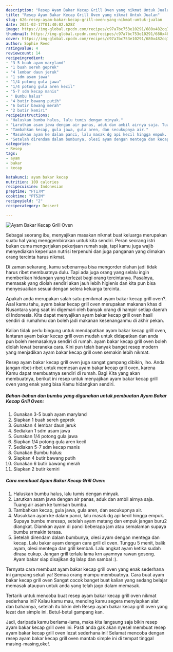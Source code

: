 ```yaml
---
description: "Resep Ayam Bakar Kecap Grill Oven yang nikmat Untuk Jualan"
title: "Resep Ayam Bakar Kecap Grill Oven yang nikmat Untuk Jualan"
slug: 626-resep-ayam-bakar-kecap-grill-oven-yang-nikmat-untuk-jualan
date: 2021-02-17T01:40:02.628Z
image: https://img-global.cpcdn.com/recipes/c97a7bc753e10291/680x482cq70/ayam-bakar-kecap-grill-oven-foto-resep-utama.jpg
thumbnail: https://img-global.cpcdn.com/recipes/c97a7bc753e10291/680x482cq70/ayam-bakar-kecap-grill-oven-foto-resep-utama.jpg
cover: https://img-global.cpcdn.com/recipes/c97a7bc753e10291/680x482cq70/ayam-bakar-kecap-grill-oven-foto-resep-utama.jpg
author: Sophie Reed
ratingvalue: 4
reviewcount: 14
recipeingredient:
- "3-5 buah ayam maryland"
- "1 buah sereh geprek"
- "4 lembar daun jeruk"
- "1 sdm asam jawa"
- "1/4 potong gula jawa"
- "1/4 potong gula aren kecil"
- "5-7 sdm kecap manis"
- " Bumbu halus"
- "4 butir bawang putih"
- "6 butir bawang merah"
- "2 butir kemiri"
recipeinstructions:
- "Haluskan bumbu halus, lalu tumis dengan minyak."
- "Larutkan asam jawa dengan air panas, aduk dan ambil airnya saja. Tuang air asam ke tumisan bumbu."
- "Tambahkan kecap, gula jawa, gula aren, dan secukupnya air."
- "Masukkan ayam ke dalam panci, lalu masak dg api kecil hingga empuk. Supaya bumbu meresap, setelah ayam matang dan empuk jangan buru2 diangkat. Diamkan ayam di panci beberapa jam atau semalaman supaya bumbu srmakin terasa."
- "Setelah direndam dalam bumbunya, olesi ayam dengan mentega dan kecap. Lalu bakar ayam dengan cara grill di oven. Tunggu 5 menit, balik ayam, olesi mentega dan grill kembali. Lalu angkat ayam ketika sudah dirasa cukup. Jangan grill terlalu lama krn ayamnya rawan gosong. Ayam bakar siap disajikan dg lalap dan sambal :)."
categories:
- Resep
tags:
- ayam
- bakar
- kecap

katakunci: ayam bakar kecap 
nutrition: 109 calories
recipecuisine: Indonesian
preptime: "PT17M"
cooktime: "PT52M"
recipeyield: "2"
recipecategory: Dessert

---
```



![Ayam Bakar Kecap Grill Oven](https://img-global.cpcdn.com/recipes/c97a7bc753e10291/680x482cq70/ayam-bakar-kecap-grill-oven-foto-resep-utama.jpg)

Sebagai seorang ibu, menyajikan masakan nikmat buat keluarga merupakan suatu hal yang menggembirakan untuk kita sendiri. Peran seorang istri bukan cuma mengerjakan pekerjaan rumah saja, tapi kamu juga wajib menyediakan keperluan nutrisi terpenuhi dan juga panganan yang dimakan orang tercinta harus nikmat.

Di zaman  sekarang, kamu sebenarnya bisa mengorder olahan jadi tidak harus ribet membuatnya dulu. Tapi ada juga orang yang selalu ingin memberikan hidangan yang terlezat bagi orang tercintanya. Pasalnya, memasak yang diolah sendiri akan jauh lebih higienis dan kita pun bisa menyesuaikan sesuai dengan selera keluarga tercinta. 



Apakah anda merupakan salah satu penikmat ayam bakar kecap grill oven?. Asal kamu tahu, ayam bakar kecap grill oven merupakan makanan khas di Nusantara yang saat ini digemari oleh banyak orang di hampir setiap daerah di Indonesia. Kita dapat menyajikan ayam bakar kecap grill oven hasil sendiri di rumahmu dan boleh jadi makanan kesenanganmu di akhir pekan.

Kalian tidak perlu bingung untuk mendapatkan ayam bakar kecap grill oven, lantaran ayam bakar kecap grill oven mudah untuk didapatkan dan anda pun boleh memasaknya sendiri di rumah. ayam bakar kecap grill oven boleh diolah lewat beraneka cara. Kini pun telah banyak banget resep modern yang menjadikan ayam bakar kecap grill oven semakin lebih nikmat.

Resep ayam bakar kecap grill oven juga sangat gampang dibikin, lho. Anda jangan ribet-ribet untuk memesan ayam bakar kecap grill oven, karena Kamu dapat membuatnya sendiri di rumah. Bagi Kita yang akan membuatnya, berikut ini resep untuk menyajikan ayam bakar kecap grill oven yang enak yang bisa Kamu hidangkan sendiri.

<!--inarticleads1-->

##### Bahan-bahan dan bumbu yang digunakan untuk pembuatan Ayam Bakar Kecap Grill Oven:

1. Gunakan 3-5 buah ayam maryland
1. Siapkan 1 buah sereh geprek
1. Gunakan 4 lembar daun jeruk
1. Sediakan 1 sdm asam jawa
1. Gunakan 1/4 potong gula jawa
1. Siapkan 1/4 potong gula aren kecil
1. Sediakan 5-7 sdm kecap manis
1. Gunakan  Bumbu halus:
1. Siapkan 4 butir bawang putih
1. Gunakan 6 butir bawang merah
1. Siapkan 2 butir kemiri




<!--inarticleads2-->

##### Cara membuat Ayam Bakar Kecap Grill Oven:

1. Haluskan bumbu halus, lalu tumis dengan minyak.
1. Larutkan asam jawa dengan air panas, aduk dan ambil airnya saja. Tuang air asam ke tumisan bumbu.
1. Tambahkan kecap, gula jawa, gula aren, dan secukupnya air.
1. Masukkan ayam ke dalam panci, lalu masak dg api kecil hingga empuk. Supaya bumbu meresap, setelah ayam matang dan empuk jangan buru2 diangkat. Diamkan ayam di panci beberapa jam atau semalaman supaya bumbu srmakin terasa.
1. Setelah direndam dalam bumbunya, olesi ayam dengan mentega dan kecap. Lalu bakar ayam dengan cara grill di oven. Tunggu 5 menit, balik ayam, olesi mentega dan grill kembali. Lalu angkat ayam ketika sudah dirasa cukup. Jangan grill terlalu lama krn ayamnya rawan gosong. Ayam bakar siap disajikan dg lalap dan sambal :).




Ternyata cara membuat ayam bakar kecap grill oven yang enak sederhana ini gampang sekali ya! Semua orang mampu membuatnya. Cara buat ayam bakar kecap grill oven Sangat cocok banget buat kalian yang sedang belajar memasak ataupun untuk anda yang telah jago dalam memasak.

Tertarik untuk mencoba buat resep ayam bakar kecap grill oven nikmat sederhana ini? Kalau kamu mau, mending kamu segera menyiapkan alat dan bahannya, setelah itu bikin deh Resep ayam bakar kecap grill oven yang lezat dan simple ini. Betul-betul gampang kan. 

Jadi, daripada kamu berlama-lama, maka kita langsung saja bikin resep ayam bakar kecap grill oven ini. Pasti anda gak akan nyesel membuat resep ayam bakar kecap grill oven lezat sederhana ini! Selamat mencoba dengan resep ayam bakar kecap grill oven mantab simple ini di tempat tinggal masing-masing,oke!.

